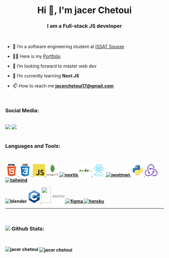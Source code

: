 <h1 align="center">Hi 👋, I'm jacer Chetoui</h1>
<h3 align="center">I am a Full-stack JS developer</h3>
 <br>

- 🌱 I’m a software engineering student at [ISSAT Sousse](https://issatso.rnu.tn/)

- 👨‍💻 Here is my [Portfolio](https://jacerchetoui.me)

- 🌱 I’m looking forward to master web dev

- 🌱 I’m currently learning **Next.JS**

- 📫 How to reach me **jacerchetoui17@gmail.com**

<br>
<div></div>
  <h3 align="left"><b>Social Media: </b></h3>
  <br>
       <a href="https://www.facebook.com/jacer.chetoui.56" target="_blank"> <img src="https://upload.wikimedia.org/wikipedia/commons/thumb/5/51/Facebook_f_logo_%282019%29.svg/2048px-Facebook_f_logo_%282019%29.svg.png" height="40" ></a>
       <a href="https://www.linkedin.com/in/jacer-chetoui/" target="_blank"> <img src="https://cdn-icons-png.flaticon.com/512/174/174857.png" height="40" ></a>
    <br>
    <br>

<h3 align="left"><b>Languages and Tools: <b></b></h3>
<br>
<p align="left">
<a href="https://www.w3.org/html/" target="_blank" rel="noreferrer"> <img src="https://raw.githubusercontent.com/devicons/devicon/master/icons/html5/html5-original-wordmark.svg" alt="html5" width="40" height="40"/> </a>
<a href="https://www.w3schools.com/css/" target="_blank" rel="noreferrer"> <img src="https://raw.githubusercontent.com/devicons/devicon/master/icons/css3/css3-original-wordmark.svg" alt="css3" width="40" height="40"/> </a>
<a href="https://developer.mozilla.org/en-US/docs/Web/JavaScript" target="_blank" rel="noreferrer"> <img src="https://raw.githubusercontent.com/devicons/devicon/master/icons/javascript/javascript-original.svg" alt="javascript" width="40" height="40"/> </a>
 <a href="https://www.mongodb.com/" target="_blank" rel="noreferrer"> <img src="https://raw.githubusercontent.com/devicons/devicon/master/icons/mongodb/mongodb-original-wordmark.svg" alt="mongodb" width="40" height="40"/> </a> <a href="https://nextjs.org/" target="_blank" rel="noreferrer"> <img src="https://cdn.worldvectorlogo.com/logos/nextjs-2.svg" alt="nextjs" width="40" height="40"/> </a> <a href="https://nodejs.org" target="_blank" rel="noreferrer"> <img src="https://raw.githubusercontent.com/devicons/devicon/master/icons/nodejs/nodejs-original-wordmark.svg" alt="nodejs" width="40" height="40"/> </a><a href="https://reactjs.org/" target="_blank" rel="noreferrer"> <img src="https://raw.githubusercontent.com/devicons/devicon/master/icons/react/react-original-wordmark.svg" alt="react" width="40" height="40"/> </a> <a href="https://postman.com" target="_blank" rel="noreferrer"> <img src="https://www.vectorlogo.zone/logos/getpostman/getpostman-icon.svg" alt="postman" width="40" height="40"/> </a> <a href="https://www.python.org" target="_blank" rel="noreferrer"> <img src="https://raw.githubusercontent.com/devicons/devicon/master/icons/python/python-original.svg" alt="python" width="40" height="40"/> </a>   <a href="https://redux.js.org" target="_blank" rel="noreferrer"> <img src="https://raw.githubusercontent.com/devicons/devicon/master/icons/redux/redux-original.svg" alt="redux" width="40" height="40"/> </a> <a href="https://tailwindcss.com/" target="_blank" rel="noreferrer"> <img src="https://www.vectorlogo.zone/logos/tailwindcss/tailwindcss-icon.svg" alt="tailwind" width="40" height="40"/> </a> </p>

<img src="https://www.britefish.net/wp-content/uploads/2019/07/logo-c-1.png" alt="blender" width="50" height="50"/> <a href="https://www.w3schools.com/cpp/" target="_blank" rel="noreferrer"> <img src="https://raw.githubusercontent.com/devicons/devicon/master/icons/cplusplus/cplusplus-original.svg" alt="cplusplus" width="40" height="40"/> </a>
<img width="30" height="50" src="https://upload.wikimedia.org/wikipedia/fr/thumb/2/2e/Java_Logo.svg/550px-Java_Logo.svg.png"> <a href="https://expressjs.com" target="_blank" rel="noreferrer"> <img src="https://raw.githubusercontent.com/devicons/devicon/master/icons/express/express-original-wordmark.svg" alt="express" width="40" height="40"/> </a> <a href="https://www.figma.com/" target="_blank" rel="noreferrer"> <img src="https://www.vectorlogo.zone/logos/figma/figma-icon.svg" alt="figma" width="40" height="40"/> </a> <a href="https://heroku.com" target="_blank" rel="noreferrer"> <img src="https://www.vectorlogo.zone/logos/heroku/heroku-icon.svg" alt="heroku" width="40" height="40"/> </a>

<hr>
<br>
<h3 style="clear : both;">
  <img src="https://i.pinimg.com/originals/65/c4/f4/65c4f452571be1261e9c623f7da488ac.gif" width="30"> 
  Github Stats:
</h3>
<br>
<p ><img align="left" src="https://github-readme-stats.vercel.app/api/top-langs?username=jacerchetoui56&show_icons=true&locale=en&layout=compact" alt="jacer chetoui" style="margin-bottom : .8rem"/></p>


<p>&nbsp;<img align="center" src="https://github-readme-stats.vercel.app/api?username=jacerchetoui56&show_icons=true&locale=en" alt="jacer chetoui"  /></p>
